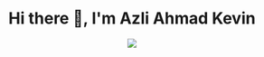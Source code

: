 <h1 align="center">Hi there 👋, I'm Azli Ahmad Kevin</h1>
<p align="center">
  <img src="https://readme-typing-svg.herokuapp.com?font=Fira+Code&duration=3000&pause=1000&color=38BDF8&center=true&vCenter=true&multiline=true&width=500&lines=Web+Developer+%7C+Always+Learning;" />
</p>
